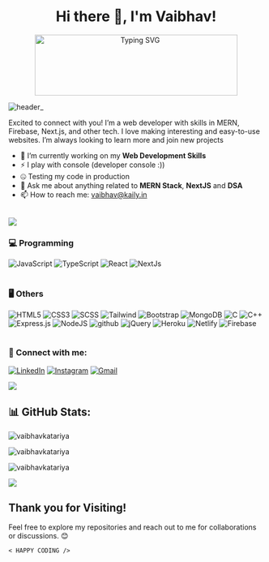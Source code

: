 <h1 align="center">Hi there 👋, I'm Vaibhav!</h1>

<p align="center">
  <img src="https://readme-typing-svg.demolab.com/?font=Poppins&weight=500&duration=3000&pause=800&color=777777&vCenter=true&width=280&height=80&lines=Full+Stack+Developer;JavaScript+Enthusiast;Open-Source+Contributor](https://readme-typing-svg.demolab.com?font=Poppins&weight=500&size=13&duration=3000&pause=800&color=777777&vCenter=true&width=280&height=80&lines=A+passionate+Full+Stack+Developer;A+passionate+JavaScript+Enthusiast;A+passionate+Open-Source+Contributor" alt="Typing SVG" style="width: 400px; height: 120px;">
</p>

         
![header_](https://user-images.githubusercontent.com/80106274/155994781-7c22a80e-99b6-4e2e-a288-a706e1818289.png)


Excited to connect with you! I’m a web developer with skills in MERN, Firebase, Next.js, and other tech. I love making interesting and easy-to-use websites. I’m always looking to learn more and join new projects

- 🔭 I’m currently working on my **Web Development Skills**
- ⚡ I play with console (developer console :))
- 🤐 Testing my code in production
- 💬 Ask me about anything related to **MERN Stack**, **NextJS** and **DSA**
- 📫 How to reach me: [vaibhav@kaily.in](mailto:vaibhav@kaily.in)
<br><br>

<img align="center" src="https://user-images.githubusercontent.com/73097560/115834477-dbab4500-a447-11eb-908a-139a6edaec5c.gif"/>

### 💻 Programming
![JavaScript](https://img.shields.io/badge/JavaScript-F7DF1E?style=for-the-badge&logo=javascript&logoColor=black) ![TypeScript](https://img.shields.io/badge/typescript-%23007ACC.svg?style=for-the-badge&logo=typescript&logoColor=white) ![React](https://img.shields.io/badge/react-%2320232a.svg?style=for-the-badge&logo=react&logoColor=%2361DAFB) ![NextJs](https://img.shields.io/badge/next.js-000000?style=for-the-badge&logo=nextdotjs&logoColor=white)
<br>
<br>
### 🖥 Others
![HTML5](https://img.shields.io/badge/html5-%23E34F26.svg?style=for-the-badge&logo=html5&logoColor=white) ![CSS3](https://img.shields.io/badge/css3-%231572B6.svg?style=for-the-badge&logo=css3&logoColor=white) ![SCSS](https://img.shields.io/badge/Sass-CC6699?style=for-the-badge&logo=sass&logoColor=white) ![Tailwind](https://img.shields.io/badge/Tailwind_CSS-38B2AC?style=for-the-badge&logo=tailwind-css&logoColor=white) ![Bootstrap](https://img.shields.io/badge/bootstrap-%23563D7C.svg?style=for-the-badge&logo=bootstrap&logoColor=white) ![MongoDB](https://img.shields.io/badge/MongoDB-%234ea94b.svg?style=for-the-badge&logo=mongodb&logoColor=white) ![C](https://img.shields.io/badge/c-%2300599C.svg?style=for-the-badge&logo=c&logoColor=white) ![C++](https://img.shields.io/badge/c++-%2300599C.svg?style=for-the-badge&logo=c%2B%2B&logoColor=white) ![Express.js](https://img.shields.io/badge/express.js-%23404d59.svg?style=for-the-badge&logo=express&logoColor=%2361DAFB)  ![NodeJS](https://img.shields.io/badge/Node.js-43853D?style=for-the-badge&logo=node.js&logoColor=white) ![github](https://img.shields.io/badge/GitHub-100000?style=for-the-badge&logo=github&logoColor=white) ![jQuery](https://img.shields.io/badge/jQuery-0769AD.svg?style=for-the-badge&logo=jQuery&logoColor=white) ![Heroku](https://img.shields.io/badge/Heroku-430098?style=for-the-badge&logo=heroku&logoColor=white) ![Netlify](https://img.shields.io/badge/netlify-%23000000.svg?style=for-the-badge&logo=netlify&logoColor=#00C7B7) ![Firebase](https://img.shields.io/badge/firebase-%23039BE5.svg?style=for-the-badge&logo=firebase)
<br>
<br>
### 📲 Connect with me:
<a href="https://www.linkedin.com/in/vaibhavkatariyaa" target="_blank"><img alt="LinkedIn" src="https://img.shields.io/badge/linkedin-%230077B5.svg?&style=for-the-badge&logo=linkedin&logoColor=white" /></a>
        <a href="https://instagram.com/acevaibhav"><img alt="Instagram"
                src="https://img.shields.io/badge/Instagram-E4405F?style=for-the-badge&logo=instagram&logoColor=white"></a>
            <a href="mailto:vaibhav@kaily.in" target="_blank"><img alt="Gmail"
                src="https://img.shields.io/badge/-Gmail-D14836?style=for-the-badge&logo=Gmail&logoColor=white" /></a>

<img align="center" src="https://user-images.githubusercontent.com/73097560/115834477-dbab4500-a447-11eb-908a-139a6edaec5c.gif"/>

## 📊 GitHub Stats:

<p align="left">
  <img src="https://github-readme-stats.vercel.app/api?username=vaibhavkatariya&show_icons=true&locale=en" alt="vaibhavkatariya" />
</p>


<p align="left">
  <img src="https://github-readme-streak-stats.herokuapp.com/?user=vaibhavkatariya&" alt="vaibhavkatariya" />
</p>

<p align="left">
  <img src="https://github-readme-stats.vercel.app/api/top-langs?username=vaibhavkatariya&show_icons=true&locale=en&layout=compact" alt="vaibhavkatariya" />
</p>

<img align="center" src="https://user-images.githubusercontent.com/73097560/115834477-dbab4500-a447-11eb-908a-139a6edaec5c.gif"/>

## Thank you for Visiting!

Feel free to explore my repositories and reach out to me for collaborations or discussions. 😊

    < HAPPY CODING />
